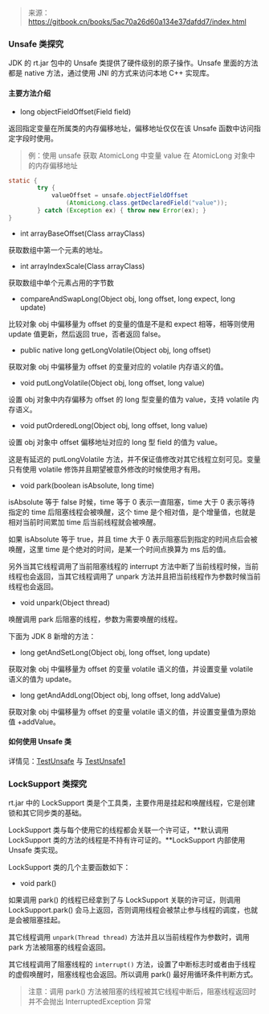 > 来源：https://gitbook.cn/books/5ac70a26d60a134e37dafdd7/index.html

### Unsafe 类探究

JDK 的 rt.jar 包中的 Unsafe 类提供了硬件级别的原子操作。Unsafe 里面的方法都是 native 方法，通过使用 JNI 的方式来访问本地 C++ 实现库。

#### 主要方法介绍

- long objectFieldOffset(Field field) 

返回指定变量在所属类的内存偏移地址，偏移地址仅仅在该 Unsafe 函数中访问指定字段时使用。

> 例：使用 unsafe 获取 AtomicLong 中变量 value 在 AtomicLong 对象中的内存偏移地址

```java
static {
        try {
            valueOffset = unsafe.objectFieldOffset
                (AtomicLong.class.getDeclaredField("value"));
        } catch (Exception ex) { throw new Error(ex); }
}
```

- int arrayBaseOffset(Class arrayClass)

获取数组中第一个元素的地址。

- int arrayIndexScale(Class arrayClass)

获取数组中单个元素占用的字节数 

- compareAndSwapLong(Object obj, long offset, long expect, long update)

比较对象 obj 中偏移量为 offset 的变量的值是不是和 expect 相等，相等则使用 update 值更新，然后返回 true，否者返回 false。

- public native long getLongVolatile(Object obj, long offset)

获取对象 obj 中偏移量为 offset 的变量对应的 volatile 内存语义的值。

- void putLongVolatile(Object obj, long offset, long value)

设置 obj 对象中内存偏移为 offset 的 long 型变量的值为 value，支持 volatile 内存语义。 

- void putOrderedLong(Object obj, long offset, long value) 

设置 obj 对象中 offset 偏移地址对应的 long 型 field 的值为 value。

这是有延迟的 putLongVolatile 方法，并不保证值修改对其它线程立刻可见。变量只有使用 volatile 修饰并且期望被意外修改的时候使用才有用。 

- void park(boolean isAbsolute, long time) 

isAbsolute 等于 false 时候，time 等于 0 表示一直阻塞，time 大于 0 表示等待指定的 time 后阻塞线程会被唤醒，这个 time 是个相对值，是个增量值，也就是相对当前时间累加 time 后当前线程就会被唤醒。

 如果 isAbsolute 等于 true，并且 time 大于 0 表示阻塞后到指定的时间点后会被唤醒，这里 time 是个绝对的时间，是某一个时间点换算为 ms 后的值。

另外当其它线程调用了当前阻塞线程的 interrupt 方法中断了当前线程时候，当前线程也会返回，当其它线程调用了 unpark 方法并且把当前线程作为参数时候当前线程也会返回。 

- void unpark(Object thread)

唤醒调用 park 后阻塞的线程，参数为需要唤醒的线程。

下面为 JDK 8 新增的方法：

- long getAndSetLong(Object obj, long offset, long update) 

获取对象 obj 中偏移量为 offset 的变量 volatile 语义的值，并设置变量 volatile 语义的值为 update。 

- long getAndAddLong(Object obj, long offset, long addValue)

获取对象 obj 中偏移量为 offset 的变量 volatile 语义的值，并设置变量值为原始值 +addValue。 

#### 如何使用 Unsafe 类

详情见：[TestUnsafe](https://github.com/Volong/javademo/blob/master/src/main/java/github/io/volong/jcpb/TestUnSafe.java) 与 [TestUnsafe1](https://github.com/Volong/javademo/blob/master/src/main/java/github/io/volong/jcpb/TestUnsafe1.java)

### LockSupport 类探究

rt.jar 中的 LockSupport 类是个工具类，主要作用是挂起和唤醒线程，它是创建锁和其它同步类的基础。

LockSupport 类与每个使用它的线程都会关联一个许可证，**默认调用 LockSupport 类的方法的线程是不持有许可证的。**LockSupport 内部使用 Unsafe 类实现。

LockSupport 类的几个主要函数如下：

- void park() 

如果调用 park() 的线程已经拿到了与 LockSupport 关联的许可证，则调用 LockSupport.park() 会马上返回，否则调用线程会被禁止参与线程的调度，也就是会被阻塞挂起。

其它线程调用 `unpark(Thread thread)` 方法并且以当前线程作为参数时，调用 park 方法被阻塞的线程会返回。

其它线程调用了阻塞线程的 `interrupt()` 方法，设置了中断标志时或者由于线程的虚假唤醒时，阻塞线程也会返回。所以调用 park() 最好用循环条件判断方式。

> 注意：调用 park() 方法被阻塞的线程被其它线程中断后，阻塞线程返回时并不会抛出 InterruptedException 异常




